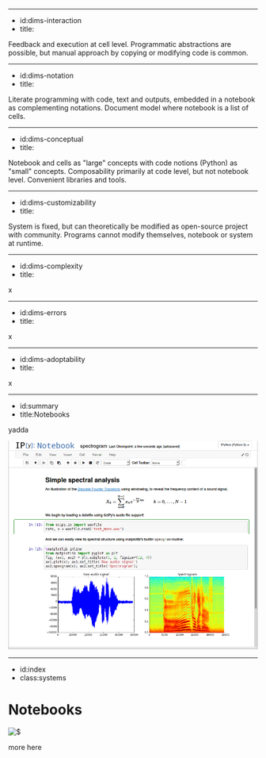 ----------------------------------------------------------------------------------------------------
- id:dims-interaction
- title:<div class='shade3'><i class='fa fa-circle-play'></i> <i class='fa fa-lock-open'></i> <i class='fa fa-subscript'></i> <i class='fa fa-eye'></i></div>

Feedback and execution at cell level.
Programmatic abstractions are possible, but manual approach by copying or modifying code is common.

----------------------------------------------------------------------------------------------------
- id:dims-notation
- title:<div class='shade2'><i class='fa fa-handshake'></i> <i class='fa fa-arrow-pointer'></i> <i class='fa fa-bars-staggered'></i> <i class='fa fa-image'></i></div>

Literate programming with code, text and outputs, embedded in a notebook as complementing notations.
Document model where notebook is a list of cells.

----------------------------------------------------------------------------------------------------
- id:dims-conceptual
- title:<div class='shade4'><i class='fa fa-file'></i><i class='fa fa-shapes'></i><i class='fa fa-link-slash'></i><i class='fa fa-toolbox'></i></div>

Notebook and cells as "large" concepts with code notions (Python) as "small" concepts.
Composability primarily at code level, but not notebook level. Convenient libraries and tools.

----------------------------------------------------------------------------------------------------
- id:dims-customizability
- title:<div class='shade2'><i class='fa fa-code-pull-request'></i><i class='fa fa-square-xmark'></i></div>

System is fixed, but can theoretically be modified as open-source project with community.
Programs cannot modify themselves, notebook or system at runtime.

----------------------------------------------------------------------------------------------------
- id:dims-complexity
- title:<i class='fa fa-cog'></i>

x

----------------------------------------------------------------------------------------------------
- id:dims-errors
- title:<i class='fa fa-cog'></i>

x

----------------------------------------------------------------------------------------------------
- id:dims-adoptability
- title:<i class='fa fa-cog'></i>

x

----------------------------------------------------------------------------------------------------
- id:summary
- title:Notebooks

yadda

![](img/ipython.png)


----------------------------------------------------------------------------------------------------
- id:index
- class:systems

# Notebooks

![$](content=summary,link=index)

more here

